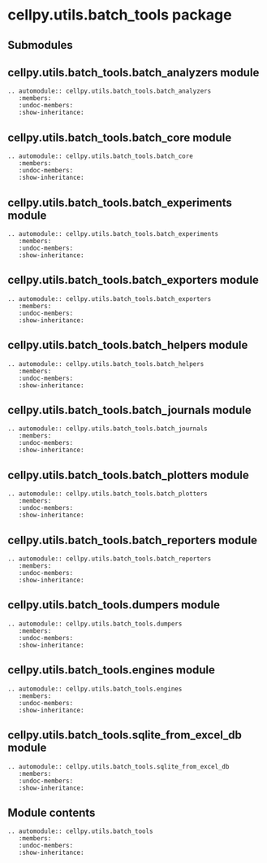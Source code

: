 # cellpy.utils.batch_tools package

## Submodules

## cellpy.utils.batch_tools.batch_analyzers module

```{eval-rst}
.. automodule:: cellpy.utils.batch_tools.batch_analyzers
   :members:
   :undoc-members:
   :show-inheritance:
```

## cellpy.utils.batch_tools.batch_core module

```{eval-rst}
.. automodule:: cellpy.utils.batch_tools.batch_core
   :members:
   :undoc-members:
   :show-inheritance:
```

## cellpy.utils.batch_tools.batch_experiments module

```{eval-rst}
.. automodule:: cellpy.utils.batch_tools.batch_experiments
   :members:
   :undoc-members:
   :show-inheritance:
```

## cellpy.utils.batch_tools.batch_exporters module

```{eval-rst}
.. automodule:: cellpy.utils.batch_tools.batch_exporters
   :members:
   :undoc-members:
   :show-inheritance:
```

## cellpy.utils.batch_tools.batch_helpers module

```{eval-rst}
.. automodule:: cellpy.utils.batch_tools.batch_helpers
   :members:
   :undoc-members:
   :show-inheritance:
```

## cellpy.utils.batch_tools.batch_journals module

```{eval-rst}
.. automodule:: cellpy.utils.batch_tools.batch_journals
   :members:
   :undoc-members:
   :show-inheritance:
```

## cellpy.utils.batch_tools.batch_plotters module

```{eval-rst}
.. automodule:: cellpy.utils.batch_tools.batch_plotters
   :members:
   :undoc-members:
   :show-inheritance:
```

## cellpy.utils.batch_tools.batch_reporters module

```{eval-rst}
.. automodule:: cellpy.utils.batch_tools.batch_reporters
   :members:
   :undoc-members:
   :show-inheritance:
```

## cellpy.utils.batch_tools.dumpers module

```{eval-rst}
.. automodule:: cellpy.utils.batch_tools.dumpers
   :members:
   :undoc-members:
   :show-inheritance:
```

## cellpy.utils.batch_tools.engines module

```{eval-rst}
.. automodule:: cellpy.utils.batch_tools.engines
   :members:
   :undoc-members:
   :show-inheritance:
```

## cellpy.utils.batch_tools.sqlite_from_excel_db module

```{eval-rst}
.. automodule:: cellpy.utils.batch_tools.sqlite_from_excel_db
   :members:
   :undoc-members:
   :show-inheritance:
```

## Module contents

```{eval-rst}
.. automodule:: cellpy.utils.batch_tools
   :members:
   :undoc-members:
   :show-inheritance:
```
